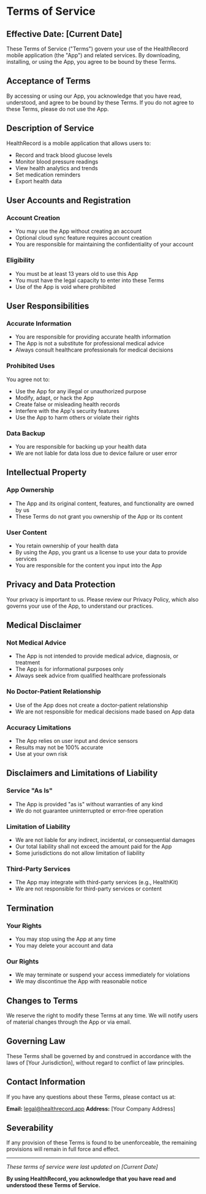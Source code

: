 # Terms of Service

## Effective Date: [Current Date]

These Terms of Service ("Terms") govern your use of the HealthRecord mobile application (the "App") and related services. By downloading, installing, or using the App, you agree to be bound by these Terms.

## Acceptance of Terms

By accessing or using our App, you acknowledge that you have read, understood, and agree to be bound by these Terms. If you do not agree to these Terms, please do not use the App.

## Description of Service

HealthRecord is a mobile application that allows users to:
- Record and track blood glucose levels
- Monitor blood pressure readings
- View health analytics and trends
- Set medication reminders
- Export health data

## User Accounts and Registration

### Account Creation
- You may use the App without creating an account
- Optional cloud sync feature requires account creation
- You are responsible for maintaining the confidentiality of your account

### Eligibility
- You must be at least 13 years old to use this App
- You must have the legal capacity to enter into these Terms
- Use of the App is void where prohibited

## User Responsibilities

### Accurate Information
- You are responsible for providing accurate health information
- The App is not a substitute for professional medical advice
- Always consult healthcare professionals for medical decisions

### Prohibited Uses
You agree not to:
- Use the App for any illegal or unauthorized purpose
- Modify, adapt, or hack the App
- Create false or misleading health records
- Interfere with the App's security features
- Use the App to harm others or violate their rights

### Data Backup
- You are responsible for backing up your health data
- We are not liable for data loss due to device failure or user error

## Intellectual Property

### App Ownership
- The App and its original content, features, and functionality are owned by us
- These Terms do not grant you ownership of the App or its content

### User Content
- You retain ownership of your health data
- By using the App, you grant us a license to use your data to provide services
- You are responsible for the content you input into the App

## Privacy and Data Protection

Your privacy is important to us. Please review our Privacy Policy, which also governs your use of the App, to understand our practices.

## Medical Disclaimer

### Not Medical Advice
- The App is not intended to provide medical advice, diagnosis, or treatment
- The App is for informational purposes only
- Always seek advice from qualified healthcare professionals

### No Doctor-Patient Relationship
- Use of the App does not create a doctor-patient relationship
- We are not responsible for medical decisions made based on App data

### Accuracy Limitations
- The App relies on user input and device sensors
- Results may not be 100% accurate
- Use at your own risk

## Disclaimers and Limitations of Liability

### Service "As Is"
- The App is provided "as is" without warranties of any kind
- We do not guarantee uninterrupted or error-free operation

### Limitation of Liability
- We are not liable for any indirect, incidental, or consequential damages
- Our total liability shall not exceed the amount paid for the App
- Some jurisdictions do not allow limitation of liability

### Third-Party Services
- The App may integrate with third-party services (e.g., HealthKit)
- We are not responsible for third-party services or content

## Termination

### Your Rights
- You may stop using the App at any time
- You may delete your account and data

### Our Rights
- We may terminate or suspend your access immediately for violations
- We may discontinue the App with reasonable notice

## Changes to Terms

We reserve the right to modify these Terms at any time. We will notify users of material changes through the App or via email.

## Governing Law

These Terms shall be governed by and construed in accordance with the laws of [Your Jurisdiction], without regard to conflict of law principles.

## Contact Information

If you have any questions about these Terms, please contact us at:

**Email:** legal@healthrecord.app
**Address:** [Your Company Address]

## Severability

If any provision of these Terms is found to be unenforceable, the remaining provisions will remain in full force and effect.

---

*These terms of service were last updated on [Current Date]*

**By using HealthRecord, you acknowledge that you have read and understood these Terms of Service.**
